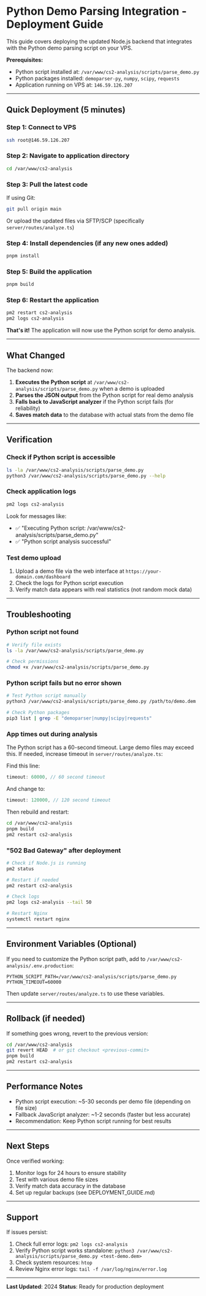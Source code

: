 # Python Demo Parsing Integration - Deployment Guide

This guide covers deploying the updated Node.js backend that integrates with the Python demo parsing script on your VPS.

**Prerequisites:**

- Python script installed at: `/var/www/cs2-analysis/scripts/parse_demo.py`
- Python packages installed: `demoparser-py`, `numpy`, `scipy`, `requests`
- Application running on VPS at: `146.59.126.207`

---

## Quick Deployment (5 minutes)

### Step 1: Connect to VPS

```bash
ssh root@146.59.126.207
```

### Step 2: Navigate to application directory

```bash
cd /var/www/cs2-analysis
```

### Step 3: Pull the latest code

If using Git:

```bash
git pull origin main
```

Or upload the updated files via SFTP/SCP (specifically `server/routes/analyze.ts`)

### Step 4: Install dependencies (if any new ones added)

```bash
pnpm install
```

### Step 5: Build the application

```bash
pnpm build
```

### Step 6: Restart the application

```bash
pm2 restart cs2-analysis
pm2 logs cs2-analysis
```

**That's it!** The application will now use the Python script for demo analysis.

---

## What Changed

The backend now:

1. **Executes the Python script** at `/var/www/cs2-analysis/scripts/parse_demo.py` when a demo is uploaded
2. **Parses the JSON output** from the Python script for real demo analysis
3. **Falls back to JavaScript analyzer** if the Python script fails (for reliability)
4. **Saves match data** to the database with actual stats from the demo file

---

## Verification

### Check if Python script is accessible

```bash
ls -la /var/www/cs2-analysis/scripts/parse_demo.py
python3 /var/www/cs2-analysis/scripts/parse_demo.py --help
```

### Check application logs

```bash
pm2 logs cs2-analysis
```

Look for messages like:

- ✅ "Executing Python script: /var/www/cs2-analysis/scripts/parse_demo.py"
- ✅ "Python script analysis successful"

### Test demo upload

1. Upload a demo file via the web interface at `https://your-domain.com/dashboard`
2. Check the logs for Python script execution
3. Verify match data appears with real statistics (not random mock data)

---

## Troubleshooting

### Python script not found

```bash
# Verify file exists
ls -la /var/www/cs2-analysis/scripts/parse_demo.py

# Check permissions
chmod +x /var/www/cs2-analysis/scripts/parse_demo.py
```

### Python script fails but no error shown

```bash
# Test Python script manually
python3 /var/www/cs2-analysis/scripts/parse_demo.py /path/to/demo.dem

# Check Python packages
pip3 list | grep -E "demoparser|numpy|scipy|requests"
```

### App times out during analysis

The Python script has a 60-second timeout. Large demo files may exceed this. If needed, increase timeout in `server/routes/analyze.ts`:

Find this line:

```typescript
timeout: 60000, // 60 second timeout
```

And change to:

```typescript
timeout: 120000, // 120 second timeout
```

Then rebuild and restart:

```bash
cd /var/www/cs2-analysis
pnpm build
pm2 restart cs2-analysis
```

### "502 Bad Gateway" after deployment

```bash
# Check if Node.js is running
pm2 status

# Restart if needed
pm2 restart cs2-analysis

# Check logs
pm2 logs cs2-analysis --tail 50

# Restart Nginx
systemctl restart nginx
```

---

## Environment Variables (Optional)

If you need to customize the Python script path, add to `/var/www/cs2-analysis/.env.production`:

```
PYTHON_SCRIPT_PATH=/var/www/cs2-analysis/scripts/parse_demo.py
PYTHON_TIMEOUT=60000
```

Then update `server/routes/analyze.ts` to use these variables.

---

## Rollback (if needed)

If something goes wrong, revert to the previous version:

```bash
cd /var/www/cs2-analysis
git revert HEAD  # or git checkout <previous-commit>
pnpm build
pm2 restart cs2-analysis
```

---

## Performance Notes

- Python script execution: ~5-30 seconds per demo file (depending on file size)
- Fallback JavaScript analyzer: ~1-2 seconds (faster but less accurate)
- Recommendation: Keep Python script running for best results

---

## Next Steps

Once verified working:

1. Monitor logs for 24 hours to ensure stability
2. Test with various demo file sizes
3. Verify match data accuracy in the database
4. Set up regular backups (see DEPLOYMENT_GUIDE.md)

---

## Support

If issues persist:

1. Check full error logs: `pm2 logs cs2-analysis`
2. Verify Python script works standalone: `python3 /var/www/cs2-analysis/scripts/parse_demo.py <test-demo.dem>`
3. Check system resources: `htop`
4. Review Nginx error logs: `tail -f /var/log/nginx/error.log`

---

**Last Updated**: 2024
**Status**: Ready for production deployment

